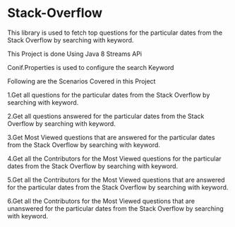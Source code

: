 # Stack-Overflow
This library is used to fetch top questions for the particular dates from the Stack Overflow by searching with keyword. 

This Project is done Using Java 8 Streams APi

Conif.Properties is used to configure the search Keyword

Following are the Scenarios Covered in this Project

1.Get all questions for the particular dates from the Stack Overflow by searching with keyword.

2.Get all questions answered  for the particular dates from the Stack Overflow by searching with keyword.

3.Get Most Viewed questions that are answered for the particular dates from the Stack Overflow by searching with keyword.

4.Get all the Contributors for the Most Viewed questions for the particular dates from the Stack Overflow by searching with keyword.

5.Get all the Contributors for the Most Viewed questions that are answered for the particular dates from the Stack Overflow by searching with keyword.

6.Get all the Contributors for the Most Viewed questions that are unanswered for the particular dates from the Stack Overflow by searching with keyword.
